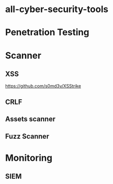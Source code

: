 # all-cyber-security-tools

# Penetration Testing 
# Scanner 

## XSS
https://github.com/s0md3v/XSStrike

## CRLF

## Assets scanner 

## Fuzz Scanner 

# Monitoring 
## SIEM


